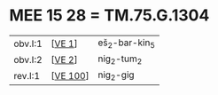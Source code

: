 # MEE 15 28 = TM.75.G.1304

|         |            |                                    |
| ------- | ---------- | ---------------------------------- |
| obv.I:1 | [[VE 1]]   | eš<sub>2</sub>-bar-kin<sub>5</sub> |
| obv.I:2 | [[VE 2]]   | nig<sub>2</sub>-tum<sub>2</sub>    |
| rev.I:1 | [[VE 100]] | nig<sub>2</sub>-gig                |

[//begin]: # "Autogenerated link references for markdown compatibility"
[VE 1]: <VE 1> "VE 1"
[VE 2]: <VE 2> "VE 2"
[VE 100]: <VE 100> "VE 100"
[//end]: # "Autogenerated link references"
